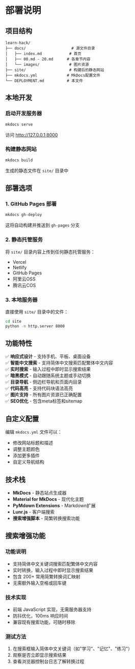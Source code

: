# 部署说明

## 项目结构

```
learn-hack/
├── docs/                    # 源文件目录
│   ├── index.md            # 首页
│   ├── 00.md - 20.md      # 各章节内容
│   └── images/             # 图片资源
├── site/                   # 构建后的静态网站
├── mkdocs.yml             # MkDocs配置文件
└── DEPLOYMENT.md          # 本文件
```

## 本地开发

### 启动开发服务器
```bash
mkdocs serve
```
访问 http://127.0.0.1:8000

### 构建静态网站
```bash
mkdocs build
```
生成的静态文件在 `site/` 目录中

## 部署选项

### 1. GitHub Pages 部署
```bash
mkdocs gh-deploy
```
这将自动构建并推送到 `gh-pages` 分支

### 2. 静态托管服务
将 `site/` 目录内容上传到任何静态托管服务：
- Vercel
- Netlify
- GitHub Pages
- 阿里云OSS
- 腾讯云COS

### 3. 本地服务器
直接使用 `site/` 目录中的文件：
```bash
cd site
python -m http.server 8000
```

## 功能特性

✅ **响应式设计** - 支持手机、平板、桌面设备  
✅ **智能中文搜索** - 支持简体中文搜索匹配繁体中文内容  
✅ **实时搜索** - 输入过程中即时显示搜索结果  
✅ **暗黑模式** - 自动跟随系统主题或手动切换  
✅ **目录导航** - 侧边栏导航和页面内目录  
✅ **代码高亮** - 支持代码块语法高亮  
✅ **图片支持** - 所有图片资源已正确配置  
✅ **SEO优化** - 包含meta标签和sitemap  

## 自定义配置

编辑 `mkdocs.yml` 文件可以：
- 修改网站标题和描述
- 调整主题颜色
- 添加更多插件
- 自定义导航结构

## 技术栈

- **MkDocs** - 静态站点生成器
- **Material for MkDocs** - 现代化主题
- **PyMdown Extensions** - Markdown扩展
- **Lunr.js** - 客户端搜索
- **搜索增强脚本** - 简繁转换搜索功能

## 搜索增强功能

### 功能说明
- 支持简体中文关键词搜索匹配繁体中文内容
- 实时转换，输入过程中即时显示搜索结果
- 包含 200+ 常用简繁转换词汇映射
- 无需额外输入空格或回车键

### 技术实现
- 前端 JavaScript 实现，无需服务器支持
- 防抖优化，100ms 响应时间
- 兼容现有搜索功能，可随时移除

### 测试方法
1. 在搜索框输入简体中文关键词（如"学习"、"记忆"、"练习"）
2. 观察是否立即显示搜索结果
3. 查看浏览器控制台日志了解转换过程
